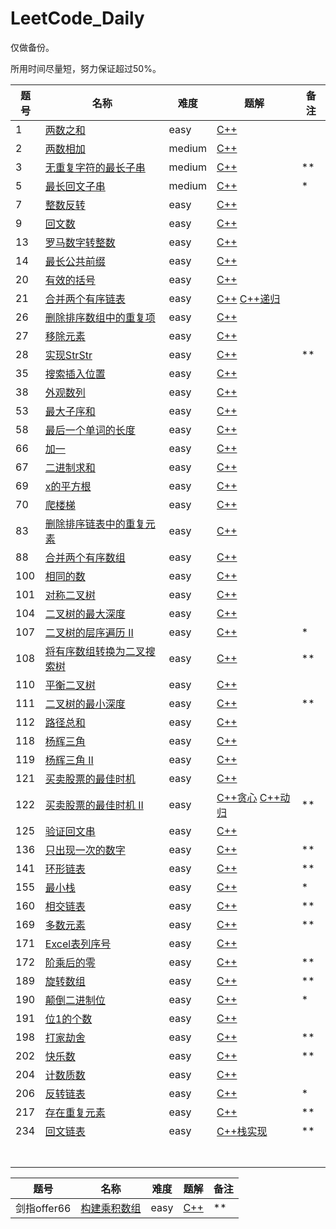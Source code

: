 # LeetCode_Daily

仅做备份。

所用时间尽量短，努力保证超过50%。

| 题号 | 名称                                                         | 难度   | 题解                                                         | 备注 |
| ---- | ------------------------------------------------------------ | ------ | ------------------------------------------------------------ | ---- |
| 1    | [两数之和](https://leetcode-cn.com/problems/two-sum/)        | easy   | [C++](https://github.com/lcheny0304/LeetCode_Daily/blob/master/solution/1.cpp) |      |
| 2    | [两数相加](https://leetcode-cn.com/problems/add-two-numbers) | medium | [C++](https://github.com/lcheny0304/LeetCode_Daily/blob/master/solution/2.cpp) |      |
| 3    | [无重复字符的最长子串](https://leetcode-cn.com/problems/longest-substring-without-repeating-characters) | medium | [C++](https://github.com/lcheny0304/LeetCode_Daily/blob/master/solution/3.cpp) | **   |
| 5    | [最长回文子串](https://leetcode-cn.com/problems/longest-palindromic-substring) | medium | [C++](https://github.com/lcheny0304/LeetCode_Daily/blob/master/solution/5.cpp) | *    |
| 7    | [整数反转](https://leetcode-cn.com/problems/reverse-integer/) | easy   | [C++](https://github.com/lcheny0304/LeetCode_Daily/blob/master/solution/7.cpp) |      |
| 9    | [回文数](https://leetcode-cn.com/problems/palindrome-number/) | easy   | [C++](https://github.com/lcheny0304/LeetCode_Daily/blob/master/solution/9.cpp) |      |
| 13   | [罗马数字转整数](https://leetcode-cn.com/problems/roman-to-integer/) | easy   | [C++](https://github.com/lcheny0304/LeetCode_Daily/blob/master/solution/13.cpp) |      |
| 14   | [最长公共前缀](https://leetcode-cn.com/problems/longest-common-prefix/) | easy   | [C++](https://github.com/lcheny0304/LeetCode_Daily/blob/master/solution/14.cpp) |      |
| 20   | [有效的括号](https://leetcode-cn.com/problems/valid-parentheses) | easy   | [C++](https://github.com/lcheny0304/LeetCode_Daily/blob/master/solution/20.cpp) |      |
| 21   | [合并两个有序链表](https://leetcode-cn.com/problems/merge-two-sorted-lists) | easy   | [C++](https://github.com/lcheny0304/LeetCode_Daily/blob/master/solution/21.cpp)  [C++递归](https://github.com/lcheny0304/LeetCode_Daily/blob/master/solution/21_recursion.cpp) |      |
| 26   | [删除排序数组中的重复项](https://leetcode-cn.com/problems/remove-duplicates-from-sorted-array) | easy   | [C++](https://github.com/lcheny0304/LeetCode_Daily/blob/master/solution/26.cpp) |      |
| 27   | [移除元素](https://leetcode-cn.com/problems/remove-element)  | easy   | [C++](https://github.com/lcheny0304/LeetCode_Daily/blob/master/solution/27.cpp) |      |
| 28   | [实现StrStr](https://leetcode-cn.com/problems/implement-strstr) | easy   | [C++](https://github.com/lcheny0304/LeetCode_Daily/blob/master/solution/28.cpp) | **   |
| 35   | [搜索插入位置](https://leetcode-cn.com/problems/search-insert-position) | easy   | [C++](https://github.com/lcheny0304/LeetCode_Daily/blob/master/solution/35.cpp) |      |
| 38   | [外观数列](https://leetcode-cn.com/problems/count-and-say)   | easy   | [C++](https://github.com/lcheny0304/LeetCode_Daily/blob/master/solution/38.cpp) |      |
| 53   | [最大子序和](https://leetcode-cn.com/problems/maximum-subarray) | easy   | [C++](https://github.com/lcheny0304/LeetCode_Daily/blob/master/solution/53.cpp) |      |
| 58   | [最后一个单词的长度](https://leetcode-cn.com/problems/length-of-last-word) | easy   | [C++](https://github.com/lcheny0304/LeetCode_Daily/blob/master/solution/58.cpp) |      |
| 66   | [加一](https://leetcode-cn.com/problems/plus-one)            | easy   | [C++](https://github.com/lcheny0304/LeetCode_Daily/blob/master/solution/66.cpp) |      |
| 67   | [二进制求和](https://leetcode-cn.com/problems/add-binary)    | easy   | [C++](https://github.com/lcheny0304/LeetCode_Daily/blob/master/solution/67.cpp) |      |
| 69   | [x的平方根](https://leetcode-cn.com/problems/sqrtx)          | easy   | [C++](https://github.com/lcheny0304/LeetCode_Daily/blob/master/solution/69.cpp) |      |
| 70   | [爬楼梯](https://leetcode-cn.com/problems/climbing-stairs)   | easy   | [C++](https://github.com/lcheny0304/LeetCode_Daily/blob/master/solution/70.cpp) |      |
| 83   | [删除排序链表中的重复元素](https://leetcode-cn.com/problems/remove-duplicates-from-sorted-list) | easy   | [C++](https://github.com/lcheny0304/LeetCode_Daily/blob/master/solution/83.cpp) |      |
| 88   | [合并两个有序数组](https://leetcode-cn.com/problems/merge-sorted-array) | easy   | [C++](https://github.com/lcheny0304/LeetCode_Daily/blob/master/solution/88.cpp) |      |
| 100  | [相同的数](https://leetcode-cn.com/problems/same-tree)       | easy   | [C++](https://github.com/lcheny0304/LeetCode_Daily/blob/master/solution/100.cpp) |      |
| 101  | [对称二叉树](https://leetcode-cn.com/problems/symmetric-tree) | easy   | [C++](https://github.com/lcheny0304/LeetCode_Daily/blob/master/solution/101.cpp) |      |
| 104  | [二叉树的最大深度](https://leetcode-cn.com/problems/maximum-depth-of-binary-tree) | easy   | [C++](https://github.com/lcheny0304/LeetCode_Daily/blob/master/solution/104.cpp) |      |
| 107  | [二叉树的层序遍历 II](https://leetcode-cn.com/problems/binary-tree-level-order-traversal-ii) | easy   | [C++](https://github.com/lcheny0304/LeetCode_Daily/blob/master/solution/107.cpp) | *    |
| 108  | [将有序数组转换为二叉搜索树](https://leetcode-cn.com/problems/convert-sorted-array-to-binary-search-tree) | easy   | [C++](https://github.com/lcheny0304/LeetCode_Daily/blob/master/solution/108.cpp) | **   |
| 110  | [平衡二叉树](https://leetcode-cn.com/problems/balanced-binary-tree) | easy   | [C++](https://github.com/lcheny0304/LeetCode_Daily/blob/master/solution/110.cpp) |      |
| 111  | [二叉树的最小深度](https://leetcode-cn.com/problems/minimum-depth-of-binary-tree) | easy   | [C++](https://github.com/lcheny0304/LeetCode_Daily/blob/master/solution/111.cpp) | **   |
| 112  | [路径总和](https://leetcode-cn.com/problems/path-sum)        | easy   | [C++](https://github.com/lcheny0304/LeetCode_Daily/blob/master/solution/112.cpp) |      |
| 118  | [杨辉三角](https://leetcode-cn.com/problems/pascals-triangle) | easy   | [C++](https://github.com/lcheny0304/LeetCode_Daily/blob/master/solution/118.cpp) |      |
| 119  | [杨辉三角 II](https://leetcode-cn.com/problems/pascals-triangle-ii) | easy   | [C++](https://github.com/lcheny0304/LeetCode_Daily/blob/master/solution/119.cpp) |      |
| 121  | [买卖股票的最佳时机](https://leetcode-cn.com/problems/best-time-to-buy-and-sell-stock) | easy   | [C++](https://github.com/lcheny0304/LeetCode_Daily/blob/master/solution/121.cpp) |      |
| 122  | [买卖股票的最佳时机 II](https://leetcode-cn.com/problems/best-time-to-buy-and-sell-stock-ii) | easy   | [C++贪心](https://github.com/lcheny0304/LeetCode_Daily/blob/master/solution/122_greedy.cpp)  [C++动归](https://github.com/lcheny0304/LeetCode_Daily/blob/master/solution/122_dp.cpp) | **   |
| 125  | [验证回文串](https://leetcode-cn.com/problems/valid-palindrome) | easy   | [C++](https://github.com/lcheny0304/LeetCode_Daily/blob/master/solution/125.cpp) |      |
| 136  | [只出现一次的数字](https://leetcode-cn.com/problems/single-number) | easy   | [C++](https://github.com/lcheny0304/LeetCode_Daily/blob/master/solution/136.cpp) | **   |
| 141  | [环形链表](https://leetcode-cn.com/problems/linked-list-cycle) | easy   | [C++](https://github.com/lcheny0304/LeetCode_Daily/blob/master/solution/141.cpp) | **   |
| 155  | [最小栈](https://leetcode-cn.com/problems/min-stack)         | easy   | [C++](https://github.com/lcheny0304/LeetCode_Daily/blob/master/solution/155.cpp) | *    |
| 160  | [相交链表](https://leetcode-cn.com/problems/intersection-of-two-linked-lists) | easy   | [C++](https://github.com/lcheny0304/LeetCode_Daily/blob/master/solution/160.cpp) | **   |
| 169  | [多数元素](https://leetcode-cn.com/problems/majority-element) | easy   | [C++](https://github.com/lcheny0304/LeetCode_Daily/blob/master/solution/169.cpp) | **   |
| 171  | [Excel表列序号](https://leetcode-cn.com/problems/excel-sheet-column-number) | easy   | [C++](https://github.com/lcheny0304/LeetCode_Daily/blob/master/solution/171.cpp) |      |
| 172  | [阶乘后的零](https://leetcode-cn.com/problems/factorial-trailing-zeroes) | easy   | [C++](https://github.com/lcheny0304/LeetCode_Daily/blob/master/solution/172.cpp) | **   |
| 189  | [旋转数组](https://leetcode-cn.com/problems/rotate-array)    | easy   | [C++](https://github.com/lcheny0304/LeetCode_Daily/blob/master/solution/189.cpp) | **   |
| 190  | [颠倒二进制位](https://leetcode-cn.com/problems/reverse-bits) | easy   | [C++](https://github.com/lcheny0304/LeetCode_Daily/blob/master/solution/190.cpp) | *    |
| 191  | [位1的个数](https://leetcode-cn.com/problems/number-of-1-bits) | easy   | [C++](https://github.com/lcheny0304/LeetCode_Daily/blob/master/solution/191.cpp) |      |
| 198  | [打家劫舍](https://leetcode-cn.com/problems/house-robber)    | easy   | [C++](https://github.com/lcheny0304/LeetCode_Daily/blob/master/solution/198.cpp) | **   |
| 202  | [快乐数](https://leetcode-cn.com/problems/happy-number)      | easy   | [C++](https://github.com/lcheny0304/LeetCode_Daily/blob/master/solution/202.cpp) | **   |
| 204  | [计数质数](https://leetcode-cn.com/problems/count-primes)    | easy   | [C++](https://github.com/lcheny0304/LeetCode_Daily/blob/master/solution/204.cpp) |      |
| 206  | [反转链表](https://leetcode-cn.com/problems/reverse-linked-list) | easy   | [C++](https://github.com/lcheny0304/LeetCode_Daily/blob/master/solution/206.cpp) | *    |
| 217  | [存在重复元素](https://leetcode-cn.com/problems/contains-duplicate) | easy   | [C++](https://github.com/lcheny0304/LeetCode_Daily/blob/master/solution/217.cpp) | **   |
| 234  | [回文链表](https://leetcode-cn.com/problems/palindrome-linked-list) | easy   | [C++栈实现](https://github.com/lcheny0304/LeetCode_Daily/blob/master/solution/234_stack.cpp) | **   |
|      |                                                              |        |                                                              |      |
|      |                                                              |        |                                                              |      |
|      |                                                              |        |                                                              |      |
|      |                                                              |        |                                                              |      |
|      |                                                              |        |                                                              |      |
|      |                                                              |        |                                                              |      |
|      |                                                              |        |                                                              |      |

| 题号        | 名称                                                         | 难度 | 题解                                                         | 备注 |
| ----------- | ------------------------------------------------------------ | ---- | ------------------------------------------------------------ | ---- |
| 剑指offer66 | [构建乘积数组](https://leetcode-cn.com/problems/gou-jian-cheng-ji-shu-zu-lcof) | easy | [C++](https://github.com/lcheny0304/LeetCode_Daily/blob/master/solution/剑指Offer66.cpp) | **   |


